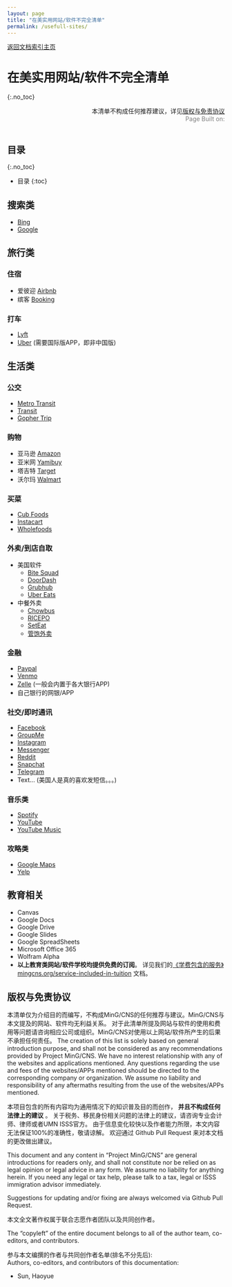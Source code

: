 ```yaml
---
layout: page
title: "在美实用网站/软件不完全清单"
permalink: /usefull-sites/
---
```


<div>
<a href="http://www.mingcns.org">返回文档索引主页</a>
</div>

# 在美实用网站/软件不完全清单
{:.no_toc}

<div align="right">
本清单不构成任何推荐建议，详见<a href="#版权与免责协议">版权与免责协议</a><br>
<div style="color: grey">
Page Built on:
<i><script type="text/javascript"> document.write(document.lastModified); </script></i>
</div>
</div><br>

## 目录
{:.no_toc}

* 目录
{:toc}


## 搜索类
  * [Bing](https://www.bing.com/)
  * [Google](https://www.google.com/)

## 旅行类

### 住宿
  * 爱彼迎 [Airbnb](https://www.airbnb.com/)
  * 缤客 [Booking](https://www.booking.com/)

### 打车
  * [Lyft](https://www.lyft.com/)
  * [Uber](https://www.uber.com/) (需要国际版APP，即非中国版)

## 生活类

### 公交
  * [Metro Transit](https://www.uber.com/)
  * [Transit](https://transitapp.com/)
  * [Gopher Trip](https://www.pts.umn.edu/bus/gophertrip)

### 购物

  * 亚马逊 [Amazon](https://www.amazon.com/)
  * 亚米网 [Yamibuy](https://www.yamibuy.com/zh)
  * 塔吉特 [Target](https://www.target.com/)
  * 沃尔玛 [Walmart](https://www.walmart.com/)

### 买菜

  * [Cub Foods](https://www.cub.com/)
  * [Instacart](https://www.instacart.com/)
  * [Wholefoods](https://www.wholefoodsmarket.com/)

### 外卖/到店自取

  * 美国软件
    * [Bite Squad](https://www.bitesquad.com/)
    * [DoorDash](https://www.doordash.com/)
    * [Grubhub](https://www.grubhub.com/)
    * [Uber Eats](https://www.ubereats.com/en-US/)
  * 中餐外卖
    * [Chowbus](https://www.chowbus.com/)
    * [RICEPO](https://www.ricepo.com/)
    * [SetEat](https://www.linkedin.com/company/seteat)
    * [管饱外卖](http://www.guanbaousa.com/)

### 金融

  * [Paypal](https://www.paypal.com/us/home)
  * [Venmo](https://venmo.com/)
  * [Zelle](https://www.zellepay.com/) (一般会内置于各大银行APP)
  * 自己银行的网银/APP

### 社交/即时通讯

  * [Facebook](https://www.facebook.com/)
  * [GroupMe](https://groupme.com/en-US/)
  * [Instagram](https://www.instagram.com/)
  * [Messenger](https://www.messenger.com/)
  * [Reddit](https://www.reddit.com/)
  * [Snapchat](https://www.snapchat.com/)
  * [Telegram](https://telegram.org/)
  * Text... (美国人是真的喜欢发短信。。。)

### 音乐类

  * [Spotify](https://www.spotify.com/us/)
  * [YouTube](https://www.youtube.com/)
  * [YouTube Music](https://music.youtube.com/)

### 攻略类

  * [Google Maps](https://www.google.com/maps/)
  * [Yelp](https://www.yelp.com/)

## 教育相关

  * Canvas
  * Google Docs
  * Google Drive
  * Google Slides
  * Google SpreadSheets
  * Microsoft Office 365
  * Wolfram Alpha
  * **以上教育类网站/软件学校均提供免费的订阅**。 详见我们的[《学费包含的服务》mingcns.org/service-included-in-tuition](https://www.mingcns.org/service-included-in-tuition/) 文档。


## 版权与免责协议
本清单仅为介绍目的而编写，不构成MinG/CNS的任何推荐与建议。MinG/CNS与本文提及的网站、软件均无利益关系。
对于此清单所提及网站与软件的使用和费用等问题请咨询相应公司或组织。MinG/CNS对使用以上网站/软件所产生的后果不承担任何责任。
The creation of this list is solely based on general introduction purpose,
and shall not be considered as any recommendations provided by Project MinG/CNS.
We have no interest relationship with any of the websites and applications mentioned.
Any questions regarding the use and fees of the websites/APPs mentioned should be directed to the corresponding company or organization.
We assume no liability and responsibility of any aftermaths resulting from the use of the websites/APPs mentioned.  

本项目包含的所有内容均为通用情况下的知识普及目的而创作， **并且不构成任何法律上的建议** 。
关于税务、移民身份相关问题的法律上的建议，请咨询专业会计师、律师或者UMN ISSS官方。
由于信息变化较快以及作者能力所限，本文内容无法保证100%的准确性，敬请谅解。
欢迎通过 Github Pull Request 来对本文档的更改做出建议。

This document and any content in “Project MinG/CNS” are general introductions for readers only,
and shall not constitute nor be relied on as legal opinion or legal advice in any form.
We assume no liability for anything herein.
If you need any legal or tax help, please talk to a tax, legal or ISSS immigration advisor immediately.

Suggestions for updating and/or fixing are always welcomed via Github Pull Request.

本文全文著作权属于联合志愿作者团队以及共同创作者。

The “copyleft” of the entire document belongs to all of the author team, co-editors, and contributors.  

参与本文编撰的作者与共同创作者名单(排名不分先后):  
Authors, co-editors, and contributors of this documentation:

* Sun, Haoyue
